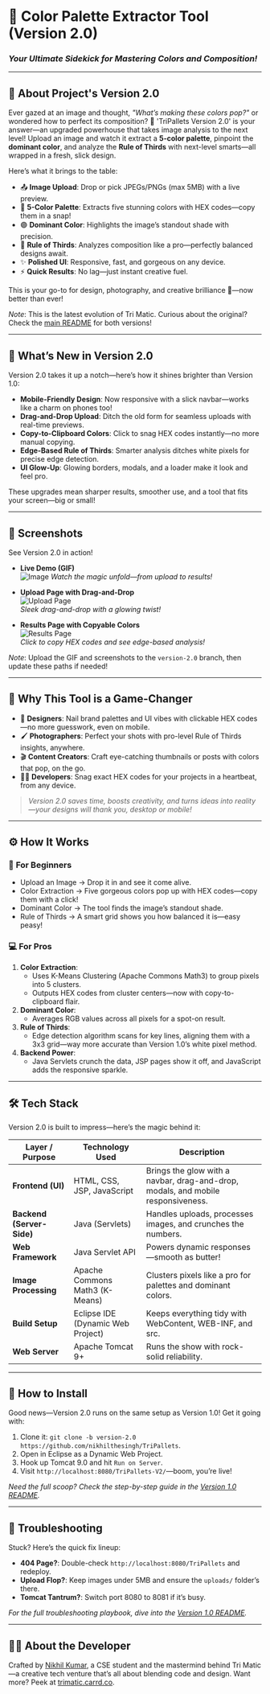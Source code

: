 # 🎨 **Color Palette Extractor Tool (Version 2.0)**  
### *Your Ultimate Sidekick for Mastering Colors and Composition!*  

---

## 🚀 **About Project's Version 2.0**  
Ever gazed at an image and thought, *"What’s making these colors pop?"* or wondered how to perfect its composition? 🎨 'TriPallets Version 2.0' is your answer—an upgraded powerhouse that takes image analysis to the next level! Upload an image and watch it extract a **5-color palette**, pinpoint the **dominant color**, and analyze the **Rule of Thirds** with next-level smarts—all wrapped in a fresh, slick design.  

Here’s what it brings to the table:  
- 📤 **Image Upload**: Drop or pick JPEGs/PNGs (max 5MB) with a live preview.  
- 🎨 **5-Color Palette**: Extracts five stunning colors with HEX codes—copy them in a snap!  
- 🟣 **Dominant Color**: Highlights the image’s standout shade with precision.  
- 📐 **Rule of Thirds**: Analyzes composition like a pro—perfectly balanced designs await.  
- ✨ **Polished UI**: Responsive, fast, and gorgeous on any device.  
- ⚡ **Quick Results**: No lag—just instant creative fuel.  

This is your go-to for design, photography, and creative brilliance 🌈—now better than ever!  

*Note*: This is the latest evolution of Tri Matic. Curious about the original? Check the [main README](https://github.com/nikhilthesingh/TriPallets/tree/master) for both versions!  

---

## 🌟 **What’s New in Version 2.0**  
Version 2.0 takes it up a notch—here’s how it shines brighter than Version 1.0:  
- **Mobile-Friendly Design**: Now responsive with a slick navbar—works like a charm on phones too!  
- **Drag-and-Drop Upload**: Ditch the old form for seamless uploads with real-time previews.  
- **Copy-to-Clipboard Colors**: Click to snag HEX codes instantly—no more manual copying.  
- **Edge-Based Rule of Thirds**: Smarter analysis ditches white pixels for precise edge detection.  
- **UI Glow-Up**: Glowing borders, modals, and a loader make it look and feel pro.  

These upgrades mean sharper results, smoother use, and a tool that fits your screen—big or small!  

---

## 📸 **Screenshots**  
See Version 2.0 in action!  

- **Live Demo (GIF)**  
 ![Image](https://github.com/user-attachments/assets/dc3b7107-c508-4ab0-a43e-a8d128d58c2b)
 *Watch the magic unfold—from upload to results!*  

- **Upload Page with Drag-and-Drop**  
  ![Upload Page](https://github.com/nikhilthesingh/TriPallets/blob/version-2.0/upload_page.png?raw=true)  
  *Sleek drag-and-drop with a glowing twist!*  

- **Results Page with Copyable Colors**  
  ![Results Page](https://github.com/nikhilthesingh/TriPallets/blob/version-2.0/results_page.png?raw=true)  
  *Click to copy HEX codes and see edge-based analysis!*  

*Note*: Upload the GIF and screenshots to the `version-2.0` branch, then update these paths if needed!  

---

## 🌟 **Why This Tool is a Game-Changer**  
- 🎯 **Designers**: Nail brand palettes and UI vibes with clickable HEX codes—no more guesswork, even on mobile.  
- 🖌️ **Photographers**: Perfect your shots with pro-level Rule of Thirds insights, anywhere.  
- 🎬 **Content Creators**: Craft eye-catching thumbnails or posts with colors that pop, on the go.  
- 👨‍💻 **Developers**: Snag exact HEX codes for your projects in a heartbeat, from any device.  

> *Version 2.0 saves time, boosts creativity, and turns ideas into reality—your designs will thank you, desktop or mobile!*  

---

## ⚙️ **How It Works**  
### 🧩 **For Beginners**  
- Upload an Image → Drop it in and see it come alive.  
- Color Extraction → Five gorgeous colors pop up with HEX codes—copy them with a click!  
- Dominant Color → The tool finds the image’s standout shade.  
- Rule of Thirds → A smart grid shows you how balanced it is—easy peasy!  

### 💻 **For Pros**  
1. **Color Extraction**:  
   - Uses K-Means Clustering (Apache Commons Math3) to group pixels into 5 clusters.  
   - Outputs HEX codes from cluster centers—now with copy-to-clipboard flair.  
2. **Dominant Color**:  
   - Averages RGB values across all pixels for a spot-on result.  
3. **Rule of Thirds**:  
   - Edge detection algorithm scans for key lines, aligning them with a 3x3 grid—way more accurate than Version 1.0’s white pixel method.  
4. **Backend Power**:  
   - Java Servlets crunch the data, JSP pages show it off, and JavaScript adds the responsive sparkle.  

---

## 🛠️ **Tech Stack**  
Version 2.0 is built to impress—here’s the magic behind it:  

| **Layer / Purpose**           | **Technology Used**               | **Description**                                                                 |
|-------------------------------|-----------------------------------|---------------------------------------------------------------------------------|
| **Frontend (UI)**             | HTML, CSS, JSP, JavaScript        | Brings the glow with a navbar, drag-and-drop, modals, and mobile responsiveness. |
| **Backend (Server-Side)**     | Java (Servlets)                   | Handles uploads, processes images, and crunches the numbers.                    |
| **Web Framework**             | Java Servlet API                  | Powers dynamic responses—smooth as butter!                                      |
| **Image Processing**          | Apache Commons Math3 (K-Means)    | Clusters pixels like a pro for palettes and dominant colors.                    |
| **Build Setup**               | Eclipse IDE (Dynamic Web Project) | Keeps everything tidy with WebContent, WEB-INF, and src.                        |
| **Web Server**                | Apache Tomcat 9+                  | Runs the show with rock-solid reliability.                                      |

---

## 👶 **How to Install**  
Good news—Version 2.0 runs on the same setup as Version 1.0! Get it going with:  
1. Clone it: `git clone -b version-2.0 https://github.com/nikhilthesingh/TriPallets`.  
2. Open in Eclipse as a Dynamic Web Project.  
3. Hook up Tomcat 9.0 and hit `Run on Server`.  
4. Visit `http://localhost:8080/TriPallets-V2/`—boom, you’re live!  

*Need the full scoop? Check the step-by-step guide in the [Version 1.0 README](https://github.com/nikhilthesingh/TriPallets/tree/version-1.0#-how-to-run-the-project-step-by-step-guide).*  

---

## 🐛 **Troubleshooting**  
Stuck? Here’s the quick fix lineup:  
- **404 Page?**: Double-check `http://localhost:8080/TriPallets` and redeploy.  
- **Upload Flop?**: Keep images under 5MB and ensure the `uploads/` folder’s there.  
- **Tomcat Tantrum?**: Switch port 8080 to 8081 if it’s busy.  

*For the full troubleshooting playbook, dive into the [Version 1.0 README](https://github.com/nikhilthesingh/TriPallets/tree/version-1.0#-troubleshooting).*  

---

## 👨‍💻 **About the Developer**  
Crafted by [Nikhil Kumar](https://github.com/nikhilthesingh), a CSE student and the mastermind behind Tri Matic—a creative tech venture that’s all about blending code and design. Want more? Peek at [trimatic.carrd.co](https://trimatic.carrd.co/).  
